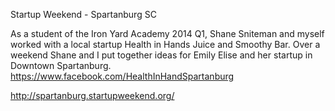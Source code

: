 Startup Weekend - Spartanburg SC

As a student of the Iron Yard Academy 2014 Q1, Shane Sniteman and myself worked with a local startup Health in Hands Juice and Smoothy Bar. Over a weekend Shane and I put together ideas for Emily Elise and her startup in Downtown Spartanburg. https://www.facebook.com/HealthInHandSpartanburg

http://spartanburg.startupweekend.org/